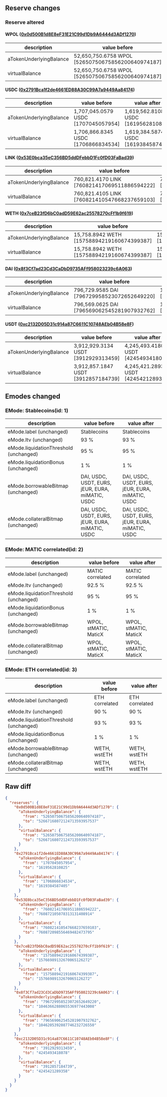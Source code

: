 ## Reserve changes

### Reserve altered

#### WPOL ([0x0d500B1d8E8eF31E21C99d1Db9A6444d3ADf1270](https://polygonscan.com/address/0x0d500B1d8E8eF31E21C99d1Db9A6444d3ADf1270))

| description | value before | value after |
| --- | --- | --- |
| aTokenUnderlyingBalance | 52,650,750.6758 WPOL [52650750675856200640974187] | 52,667,168.0721 WPOL [52667168072124713593957537] |
| virtualBalance | 52,650,750.6758 WPOL [52650750675856200640974187] | 52,667,168.0721 WPOL [52667168072124713593957537] |


#### USDC ([0x2791Bca1f2de4661ED88A30C99A7a9449Aa84174](https://polygonscan.com/address/0x2791Bca1f2de4661ED88A30C99A7a9449Aa84174))

| description | value before | value after |
| --- | --- | --- |
| aTokenUnderlyingBalance | 1,707,045.0579 USDC [1707045057954] | 1,619,562.8108 USDC [1619562810825] |
| virtualBalance | 1,706,866.8345 USDC [1706866834534] | 1,619,384.5874 USDC [1619384587405] |


#### LINK ([0x53E0bca35eC356BD5ddDFebbD1Fc0fD03FaBad39](https://polygonscan.com/address/0x53E0bca35eC356BD5ddDFebbD1Fc0fD03FaBad39))

| description | value before | value after |
| --- | --- | --- |
| aTokenUnderlyingBalance | 760,821.4170 LINK [760821417069511886594222] | 760,872.1050 LINK [760872105078313131408914] |
| virtualBalance | 760,821.4105 LINK [760821410547668237659103] | 760,872.0985 LINK [760872098556469482473795] |


#### WETH ([0x7ceB23fD6bC0adD59E62ac25578270cFf1b9f619](https://polygonscan.com/address/0x7ceB23fD6bC0adD59E62ac25578270cFf1b9f619))

| description | value before | value after |
| --- | --- | --- |
| aTokenUnderlyingBalance | 15,758.8942 WETH [15758894219160674399387] | 15,766.9891 WETH [15766989132670065126272] |
| virtualBalance | 15,758.8942 WETH [15758894219160674399387] | 15,766.9891 WETH [15766989132670065126272] |


#### DAI ([0x8f3Cf7ad23Cd3CaDbD9735AFf958023239c6A063](https://polygonscan.com/address/0x8f3Cf7ad23Cd3CaDbD9735AFf958023239c6A063))

| description | value before | value after |
| --- | --- | --- |
| aTokenUnderlyingBalance | 796,729.9585 DAI [796729958523072652649220] | 1,046,366.2880 DAI [1046366288065536977443008] |
| virtualBalance | 796,569.0625 DAI [796569062545281907932762] | 1,046,205.3920 DAI [1046205392087746232726550] |


#### USDT ([0xc2132D05D31c914a87C6611C10748AEb04B58e8F](https://polygonscan.com/address/0xc2132D05D31c914a87C6611C10748AEb04B58e8F))

| description | value before | value after |
| --- | --- | --- |
| aTokenUnderlyingBalance | 3,912,929.3134 USDT [3912929313459] | 4,245,493.4180 USDT [4245493418078] |
| virtualBalance | 3,912,857.1847 USDT [3912857184739] | 4,245,421.2893 USDT [4245421289358] |


## Emodes changed

### EMode: Stablecoins(id: 1)

| description | value before | value after |
| --- | --- | --- |
| eMode.label (unchanged) | Stablecoins | Stablecoins |
| eMode.ltv (unchanged) | 93 % | 93 % |
| eMode.liquidationThreshold (unchanged) | 95 % | 95 % |
| eMode.liquidationBonus (unchanged) | 1 % | 1 % |
| eMode.borrowableBitmap (unchanged) | DAI, USDC, USDT, EURS, jEUR, EURA, miMATIC, USDC | DAI, USDC, USDT, EURS, jEUR, EURA, miMATIC, USDC |
| eMode.collateralBitmap (unchanged) | DAI, USDC, USDT, EURS, jEUR, EURA, miMATIC, USDC | DAI, USDC, USDT, EURS, jEUR, EURA, miMATIC, USDC |


### EMode: MATIC correlated(id: 2)

| description | value before | value after |
| --- | --- | --- |
| eMode.label (unchanged) | MATIC correlated | MATIC correlated |
| eMode.ltv (unchanged) | 92.5 % | 92.5 % |
| eMode.liquidationThreshold (unchanged) | 95 % | 95 % |
| eMode.liquidationBonus (unchanged) | 1 % | 1 % |
| eMode.borrowableBitmap (unchanged) | WPOL, stMATIC, MaticX | WPOL, stMATIC, MaticX |
| eMode.collateralBitmap (unchanged) | WPOL, stMATIC, MaticX | WPOL, stMATIC, MaticX |


### EMode: ETH correlated(id: 3)

| description | value before | value after |
| --- | --- | --- |
| eMode.label (unchanged) | ETH correlated | ETH correlated |
| eMode.ltv (unchanged) | 90 % | 90 % |
| eMode.liquidationThreshold (unchanged) | 93 % | 93 % |
| eMode.liquidationBonus (unchanged) | 1 % | 1 % |
| eMode.borrowableBitmap (unchanged) | WETH, wstETH | WETH, wstETH |
| eMode.collateralBitmap (unchanged) | WETH, wstETH | WETH, wstETH |


## Raw diff

```json
{
  "reserves": {
    "0x0d500B1d8E8eF31E21C99d1Db9A6444d3ADf1270": {
      "aTokenUnderlyingBalance": {
        "from": "52650750675856200640974187",
        "to": "52667168072124713593957537"
      },
      "virtualBalance": {
        "from": "52650750675856200640974187",
        "to": "52667168072124713593957537"
      }
    },
    "0x2791Bca1f2de4661ED88A30C99A7a9449Aa84174": {
      "aTokenUnderlyingBalance": {
        "from": "1707045057954",
        "to": "1619562810825"
      },
      "virtualBalance": {
        "from": "1706866834534",
        "to": "1619384587405"
      }
    },
    "0x53E0bca35eC356BD5ddDFebbD1Fc0fD03FaBad39": {
      "aTokenUnderlyingBalance": {
        "from": "760821417069511886594222",
        "to": "760872105078313131408914"
      },
      "virtualBalance": {
        "from": "760821410547668237659103",
        "to": "760872098556469482473795"
      }
    },
    "0x7ceB23fD6bC0adD59E62ac25578270cFf1b9f619": {
      "aTokenUnderlyingBalance": {
        "from": "15758894219160674399387",
        "to": "15766989132670065126272"
      },
      "virtualBalance": {
        "from": "15758894219160674399387",
        "to": "15766989132670065126272"
      }
    },
    "0x8f3Cf7ad23Cd3CaDbD9735AFf958023239c6A063": {
      "aTokenUnderlyingBalance": {
        "from": "796729958523072652649220",
        "to": "1046366288065536977443008"
      },
      "virtualBalance": {
        "from": "796569062545281907932762",
        "to": "1046205392087746232726550"
      }
    },
    "0xc2132D05D31c914a87C6611C10748AEb04B58e8F": {
      "aTokenUnderlyingBalance": {
        "from": "3912929313459",
        "to": "4245493418078"
      },
      "virtualBalance": {
        "from": "3912857184739",
        "to": "4245421289358"
      }
    }
  }
}
```